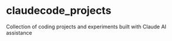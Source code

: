 # claudecode_projects
Collection of coding projects and experiments built with Claude AI assistance
